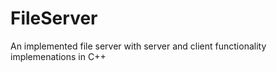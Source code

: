 # FileServer
 An implemented file server with server and client functionality implemenations in C++
